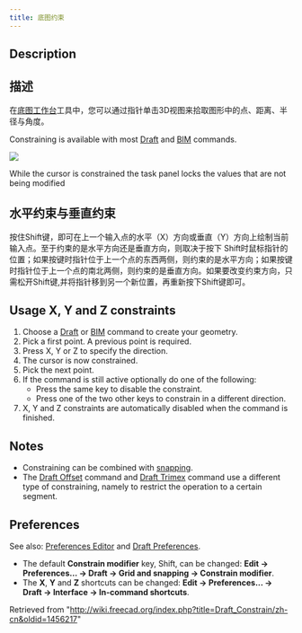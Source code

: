 ```yaml
---
title: 底图约束
---
```

## Description

## 描述

在[底图工作台](/Draft_Workbench/zh-cn "Draft Workbench/zh-cn")工具中，您可以通过指针单击3D视图来拾取图形中的点、距离、半径与角度。

Constraining is available with most [Draft](/Draft_Workbench "Draft Workbench") and [BIM](/BIM_Workbench "BIM Workbench") commands.

![](/images/Draft_Constrain_taskpanel_example.png)

While the cursor is constrained the task panel locks the values that are not being modified

## 水平约束与垂直约束

按住Shift键，即可在上一个输入点的水平（X）方向或垂直（Y）方向上绘制当前输入点。至于约束的是水平方向还是垂直方向，则取决于按下 Shift时鼠标指针的位置；如果按键时指针位于上一个点的东西两侧，则约束的是水平方向；如果按键时指针位于上一个点的南北两侧，则约束的是垂直方向。如果要改变约束方向，只需松开Shift键,并将指针移到另一个新位置，再重新按下Shift键即可。

## Usage X, Y and Z constraints

1. Choose a [Draft](/Draft_Workbench "Draft Workbench") or [BIM](/BIM_Workbench "BIM Workbench") command to create your geometry.
2. Pick a first point. A previous point is required.
3. Press X, Y or Z to specify the direction.
4. The cursor is now constrained.
5. Pick the next point.
6. If the command is still active optionally do one of the following:
   * Press the same key to disable the constraint.
   * Press one of the two other keys to constrain in a different direction.
7. X, Y and Z constraints are automatically disabled when the command is finished.

## Notes

* Constraining can be combined with [snapping](/Draft_Snap "Draft Snap").
* The [Draft Offset](/Draft_Offset "Draft Offset") command and [Draft Trimex](/Draft_Trimex "Draft Trimex") command use a different type of constraining, namely to restrict the operation to a certain segment.

## Preferences

See also: [Preferences Editor](/Preferences_Editor "Preferences Editor") and [Draft Preferences](/Draft_Preferences "Draft Preferences").

* The default **Constrain modifier** key, Shift, can be changed: **Edit → Preferences... → Draft → Grid and snapping → Constrain modifier**.
* The **X**, **Y** and **Z** shortcuts can be changed: **Edit → Preferences... → Draft → Interface → In-command shortcuts**.

Retrieved from "<http://wiki.freecad.org/index.php?title=Draft_Constrain/zh-cn&oldid=1456217>"